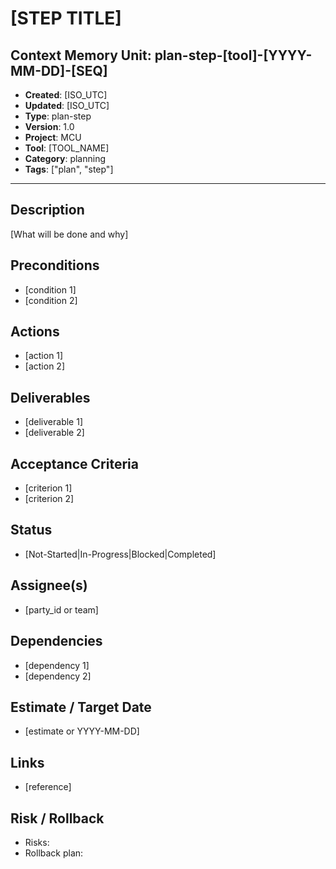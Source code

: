 # [STEP TITLE]

## Context Memory Unit: plan-step-[tool]-[YYYY-MM-DD]-[SEQ]
- **Created**: [ISO_UTC]
- **Updated**: [ISO_UTC]
- **Type**: plan-step
- **Version**: 1.0
- **Project**: MCU
- **Tool**: [TOOL_NAME]
- **Category**: planning
- **Tags**: ["plan", "step"]

---

## Description
[What will be done and why]

## Preconditions
- [condition 1]
- [condition 2]

## Actions
- [action 1]
- [action 2]

## Deliverables
- [deliverable 1]
- [deliverable 2]

## Acceptance Criteria
- [criterion 1]
- [criterion 2]

## Status
- [Not-Started|In-Progress|Blocked|Completed]

## Assignee(s)
- [party_id or team]

## Dependencies
- [dependency 1]
- [dependency 2]

## Estimate / Target Date
- [estimate or YYYY-MM-DD]

## Links
- [reference]

## Risk / Rollback
- Risks:
- Rollback plan:

